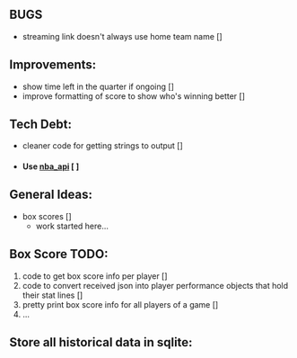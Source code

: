 ## BUGS
- streaming link doesn't always use home team name []

## Improvements:
- show time left in the quarter if ongoing []
- improve formatting of score to show who's winning better []

## Tech Debt:
- cleaner code for getting strings to output []
- #### Use [nba_api](https://github.com/swar/nba_api) [ ]

## General Ideas:
- box scores []
  - work started here...

## Box Score TODO:
1. code to get box score info per player []
2. code to convert received json into player performance objects that hold their stat lines []
3. pretty print box score info for all players of a game []
4. ...

## Store all historical data in sqlite:

<!-- ## Future
- for kskom ml project and update to get data this way
  - ALL player-specific data
    - player avg stats
    - player injury statuses
    - player fatigue
  - experimental stuff
    - stories about players in the news
    - info about player motivations like (playing for contract, all star nod, award, etc.)
    - vibe of team (confidence factor)
  -  -->